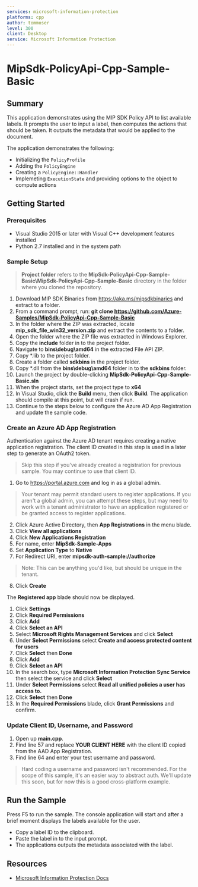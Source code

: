 ```yaml
---
services: microsoft-information-protection
platforms: cpp
author: tommoser
level: 300
client: Desktop
service: Microsoft Information Protection
---
```


# MipSdk-PolicyApi-Cpp-Sample-Basic

## Summary

This application demonstrates using the MIP SDK Policy API to list available labels. It prompts the user to input a label, then computes the actions that should be taken. It outputs the metadata that would be applied to the document.

The application demonstrates the following:

- Initializing the `PolicyProfile`
- Adding the `PolicyEngine`
- Creating a `PolicyEngine::Handler`
- Implemeting `ExecutionState` and providing options to the object to compute actions

## Getting Started

### Prerequisites

- Visual Studio 2015 or later with Visual C++ development features installed
- Python 2.7 installed and in the system path

### Sample Setup

> **Project folder** refers to the **MipSdk-PolicyApi-Cpp-Sample-Basic\MipSdk-PolicyApi-Cpp-Sample-Basic** directory in the folder where you cloned the repository.

1. Download MIP SDK Binaries from https://aka.ms/mipsdkbinaries and extract to a folder.
2. From a command prompt, run: **git clone https://github.com/Azure-Samples/MipSdk-PolicyApi-Cpp-Sample-Basic**
3. In the folder where the ZIP was extracted, locate **mip_sdk_file_win32_version.zip** and extract the contents to a folder.
4. Open the folder where the ZIP file was extracted in Windows Explorer.
5. Copy the **include** folder in to the project folder.
6. Navigate to **bins\debug\amd64** in the extracted File API ZIP.
7. Copy *.lib to the project folder.
8. Create a folder called **sdkbins** in the project folder.
9. Copy *.dll from the **bins\debug\amd64** folder in to the **sdkbins** folder.
10. Launch the project by double-clicking **MipSdk-PolicyApi-Cpp-Sample-Basic.sln**
11. When the project starts, set the project type to **x64**
12. In Visual Studio, click the **Build** menu, then click **Build**. The application should compile at this point, but will crash if run.
13. Continue to the steps below to configure the Azure AD App Registration and update the sample code.

### Create an Azure AD App Registration

Authentication against the Azure AD tenant requires creating a native application registration. The client ID created in this step is used in a later step to generate an OAuth2 token.

> Skip this step if you've already created a registration for previous sample. You may continue to use that client ID.

1. Go to https://portal.azure.com and log in as a global admin.
> Your tenant may permit standard users to register applications. If you aren't a global admin, you can attempt these steps, but may need to work with a tenant administrator to have an application registered or be granted access to register applications.
2. Click Azure Active Directory, then **App Registrations** in the menu blade.
3. Click **View all applications**
4. Click **New Applications Registration**
5. For name, enter **MipSdk-Sample-Apps**
6. Set **Application Type** to **Native**
7. For Redirect URI, enter **mipsdk-auth-sample://authorize**
  > Note: This can be anything you'd like, but should be unique in the tenant.
8. Click **Create**

The **Registered app** blade should now be displayed.

1. Click **Settings**
2. Click **Required Permissions**
3. Click **Add**
4. Click **Select an API**
5. Select **Microsoft Rights Management Services** and click **Select**
6. Under **Select Permissions** select **Create and access protected content for users**
7. Click **Select** then **Done**
8. Click **Add**
9. Click **Select an API**
10. In the search box, type **Microsoft Information Protection Sync Service** then select the service and click **Select**
11. Under **Select Permissions** select **Read all unified policies a user has access to.**
12. Click **Select** then **Done**
13. In the **Required Permissions** blade, click **Grant Permissions** and confirm.

### Update Client ID, Username, and Password

1. Open up **main.cpp**.
2. Find line 57 and replace **YOUR CLIENT HERE** with the client ID copied from the AAD App Registration.
3. Find line 64 and enter your test username and password.

> Hard coding a username and password isn't recommended. For the scope of this sample, it's an easier way to abstract auth. We'll update this soon, but for now this is a good cross-platform example. 

## Run the Sample

Press F5 to run the sample. The console application will start and after a brief moment displays the labels available for the user.

- Copy a label ID to the clipboard.
- Paste the label in to the input prompt.
- The applications outputs the metadata associated with the label.

## Resources

- [Microsoft Information Protection Docs](https://aka.ms/mipsdkdocs)
